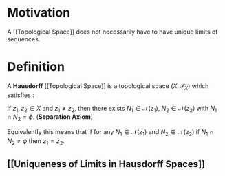 # Motivation

A [[Topological Space]] does not necessarily have to have unique limits of sequences.

# Definition

A **Hausdorff** [[Topological Space]] is a topological space $(X, \mathcal{T}_{X})$ which satisfies :

If $z_{1}, z_{2} \in X$ and $z_{1} \neq z_{2}$, then there exists $N_{1} \in \mathcal{N}(z_{1})$, $N_{2} \in \mathcal{N}(z_{2})$ with $N_{1} \cap N_{2} = \phi$. (**Separation Axiom**)

Equivalently this means that if for any $N_{1} \in \mathcal{N}(z_{1})$ and $N_{2} \in \mathcal{N}(z_{2})$ if $N_{1} \cap N_{2} \neq \phi$ then $z_{1}=z_{2}$.

## [[Uniqueness of Limits in Hausdorff Spaces]]